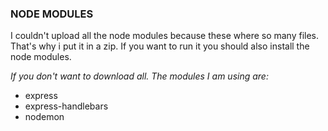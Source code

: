 ### NODE MODULES
I couldn't upload all the node modules because these where so many files. That's why i put it in a zip. If you want to run it you should also install the node modules.

_If you don't want to download all. The modules I am using are:_
- express
- express-handlebars
- nodemon
